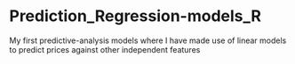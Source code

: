 # Prediction_Regression-models_R
My first predictive-analysis models where I have made use of linear models to predict prices against other independent features
